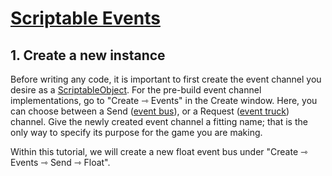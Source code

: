 ﻿# [Scriptable Events](../README.md)

## 1. Create a new instance

Before writing any code, it is important to first create the event channel you desire as a
[ScriptableObject](https://docs.unity3d.com/ScriptReference/ScriptableObject.html). For the pre-build event channel
implementations, go to "Create ⇾ Events" in the Create window. Here, you can choose between a Send
([event bus](../API~/EventBus.md)), or a Request ([event truck](../API~/EventTruck.md)) channel. Give the newly
created event channel a fitting name; that is the only way to specify its purpose for the game you are making.

Within this tutorial, we will create a new float event bus under "Create ⇾ Events ⇾ Send ⇾ Float".
